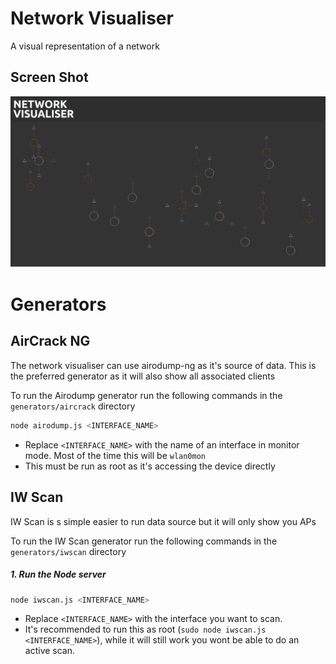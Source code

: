 # Network Visualiser

A visual representation of a network

## Screen Shot
![Airmon Data Screenshot](generators/aircrack/screenshot.png)

# Generators

## AirCrack NG

The network visualiser can use airodump-ng as it's source of data. This is the preferred generator as it will also show all associated clients

To run the Airodump generator run the following commands in the `generators/aircrack` directory

```bash
node airodump.js <INTERFACE_NAME>
```

- Replace `<INTERFACE_NAME>` with the name of an interface in monitor mode. Most of the time this will be `wlan0mon`
- This must be run as root as it's accessing the device directly

## IW Scan

IW Scan is s simple easier to run data source but it will only show you APs

To run the IW Scan generator run the following commands in the `generators/iwscan` directory

##### 1.  Run the Node server

```bash
node iwscan.js <INTERFACE_NAME>
```

- Replace `<INTERFACE_NAME>` with the interface you want to scan.
- It's recommended to run this as root (`sudo node iwscan.js <INTERFACE_NAME>`), while it will still work you wont be able to do an active scan.